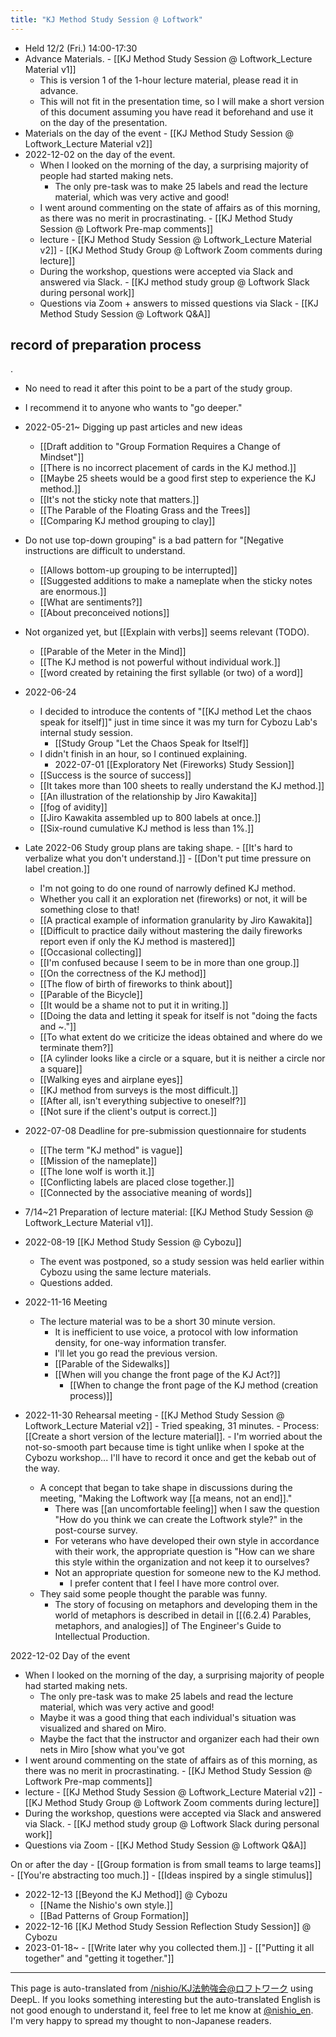 ```yaml
---
title: "KJ Method Study Session @ Loftwork"
---
```


- Held 12/2 (Fri.) 14:00-17:30
- Advance Materials.
        - [[KJ Method Study Session @ Loftwork_Lecture Material v1]]
    - This is version 1 of the 1-hour lecture material, please read it in advance.
    - This will not fit in the presentation time, so I will make a short version of this document assuming you have read it beforehand and use it on the day of the presentation.
- Materials on the day of the event
        - [[KJ Method Study Session @ Loftwork_Lecture Material v2]]
- 2022-12-02 on the day of the event.
    - When I looked on the morning of the day, a surprising majority of people had started making nets.
        - The only pre-task was to make 25 labels and read the lecture material, which was very active and good!
    - I went around commenting on the state of affairs as of this morning, as there was no merit in procrastinating.
            - [[KJ Method Study Session @ Loftwork Pre-map comments]]
    - lecture
            - [[KJ Method Study Session @ Loftwork_Lecture Material v2]]
            - [[KJ Method Study Group @ Loftwork Zoom comments during lecture]]
    - During the workshop, questions were accepted via Slack and answered via Slack.
            - [[KJ method study group @ Loftwork Slack during personal work]]
    - Questions via Zoom + answers to missed questions via Slack
            - [[KJ Method Study Session @ Loftwork Q&A]]


## record of preparation process
.
- No need to read it after this point to be a part of the study group.
- I recommend it to anyone who wants to "go deeper."


- 2022-05-21~ Digging up past articles and new ideas
    - [[Draft addition to "Group Formation Requires a Change of Mindset"]]
    - [[There is no incorrect placement of cards in the KJ method.]]
    - [[Maybe 25 sheets would be a good first step to experience the KJ method.]]
    - [[It's not the sticky note that matters.]]
    - [[The Parable of the Floating Grass and the Trees]]
    - [[Comparing KJ method grouping to clay]]
- Do not use top-down grouping" is a bad pattern for "[Negative instructions are difficult to understand.
    - [[Allows bottom-up grouping to be interrupted]]
    - [[Suggested additions to make a nameplate when the sticky notes are enormous.]]
    - [[What are sentiments?]]
    - [[About preconceived notions]]
- Not organized yet, but [[Explain with verbs]] seems relevant (TODO).
    - [[Parable of the Meter in the Mind]]
    - [[The KJ method is not powerful without individual work.]]
    - [[word created by retaining the first syllable (or two) of a word]]
- 2022-06-24
    - I decided to introduce the contents of "[[KJ method Let the chaos speak for itself]]" just in time since it was my turn for Cybozu Lab's internal study session.
        - [[Study Group "Let the Chaos Speak for Itself]]
    - I didn't finish in an hour, so I continued explaining.
        - 2022-07-01  [[Exploratory Net (Fireworks) Study Session]]
    - [[Success is the source of success]]
    - [[It takes more than 100 sheets to really understand the KJ method.]]
    - [[An illustration of the relationship by Jiro Kawakita]]
    - [[fog of avidity]]
    - [[Jiro Kawakita assembled up to 800 labels at once.]]
    - [[Six-round cumulative KJ method is less than 1%.]]
- Late 2022-06 Study group plans are taking shape.
        - [[It's hard to verbalize what you don't understand.]]
        - [[Don't put time pressure on label creation.]]
    - I'm not going to do one round of narrowly defined KJ method.
    - Whether you call it an exploration net (fireworks) or not, it will be something close to that!
    - [[A practical example of information granularity by Jiro Kawakita]]
    - [[Difficult to practice daily without mastering the daily fireworks report even if only the KJ method is mastered]]
    - [[Occasional collecting]]
    - [[I'm confused because I seem to be in more than one group.]]
    - [[On the correctness of the KJ method]]
    - [[The flow of birth of fireworks to think about]]
    - [[Parable of the Bicycle]]
    - [[It would be a shame not to put it in writing.]]
    - [[Doing the data and letting it speak for itself is not "doing the facts and ~."]]
    - [[To what extent do we criticize the ideas obtained and where do we terminate them?]]
    - [[A cylinder looks like a circle or a square, but it is neither a circle nor a square]]
    - [[Walking eyes and airplane eyes]]
    - [[KJ method from surveys is the most difficult.]]
    - [[After all, isn't everything subjective to oneself?]]
    - [[Not sure if the client's output is correct.]]
- 2022-07-08 Deadline for pre-submission questionnaire for students
    - [[The term "KJ method" is vague]]
    - [[Mission of the nameplate]]
    - [[The lone wolf is worth it.]]
    - [[Conflicting labels are placed close together.]]
    - [[Connected by the associative meaning of words]]
- 7/14~21 Preparation of lecture material: [[KJ Method Study Session @ Loftwork_Lecture Material v1]].
- 2022-08-19  [[KJ Method Study Session @ Cybozu]]
    - The event was postponed, so a study session was held earlier within Cybozu using the same lecture materials.
    - Questions added.
- 2022-11-16 Meeting
    - The lecture material was to be a short 30 minute version.
        - It is inefficient to use voice, a protocol with low information density, for one-way information transfer.
        - I'll let you go read the previous version.
        - [[Parable of the Sidewalks]]
        - [[When will you change the front page of the KJ Act?]]
            - [[When to change the front page of the KJ method (creation process)]]
- 2022-11-30 Rehearsal meeting
        - [[KJ Method Study Session @ Loftwork_Lecture Material v2]]
        - Tried speaking, 31 minutes.
        - Process: [[Create a short version of the lecture material]].
            - I'm worried about the not-so-smooth part because time is tight unlike when I spoke at the Cybozu workshop... I'll have to record it once and get the kebab out of the way.
    - A concept that began to take shape in discussions during the meeting, "Making the Loftwork way [[a means, not an end]]."
        - There was [[an uncomfortable feeling]] when I saw the question "How do you think we can create the Loftwork style?" in the post-course survey.
        - For veterans who have developed their own style in accordance with their work, the appropriate question is "How can we share this style within the organization and not keep it to ourselves?
        - Not an appropriate question for someone new to the KJ method.
            - I prefer content that I feel I have more control over.
    - They said some people thought the parable was funny.
        - The story of focusing on metaphors and developing them in the world of metaphors is described in detail in [[(6.2.4) Parables, metaphors, and analogies]] of The Engineer's Guide to Intellectual Production.

2022-12-02 Day of the event
- When I looked on the morning of the day, a surprising majority of people had started making nets.
    - The only pre-task was to make 25 labels and read the lecture material, which was very active and good!
    - Maybe it was a good thing that each individual's situation was visualized and shared on Miro.
    - Maybe the fact that the instructor and organizer each had their own nets in Miro [show what you've got
- I went around commenting on the state of affairs as of this morning, as there was no merit in procrastinating.
        - [[KJ Method Study Session @ Loftwork Pre-map comments]]
- lecture
        - [[KJ Method Study Session @ Loftwork_Lecture Material v2]]
        - [[KJ Method Study Group @ Loftwork Zoom comments during lecture]]
- During the workshop, questions were accepted via Slack and answered via Slack.
        - [[KJ method study group @ Loftwork Slack during personal work]]
- Questions via Zoom
        - [[KJ Method Study Session @ Loftwork Q&A]]

On or after the day
    - [[Group formation is from small teams to large teams]]
    - [[You're abstracting too much.]]
    - [[Ideas inspired by a single stimulus]]
- 2022-12-13 [[Beyond the KJ Method]] @ Cybozu
    - [[Name the Nishio's own style.]]
    - [[Bad Patterns of Group Formation]]
- 2022-12-16 [[KJ Method Study Session Reflection Study Session]] @ Cybozu
- 2023-01-18~
        - [[Write later why you collected them.]]
        - [["Putting it all together" and "getting it together."]]

---
This page is auto-translated from [/nishio/KJ法勉強会@ロフトワーク](https://scrapbox.io/nishio/KJ法勉強会@ロフトワーク) using DeepL. If you looks something interesting but the auto-translated English is not good enough to understand it, feel free to let me know at [@nishio_en](https://twitter.com/nishio_en). I'm very happy to spread my thought to non-Japanese readers.